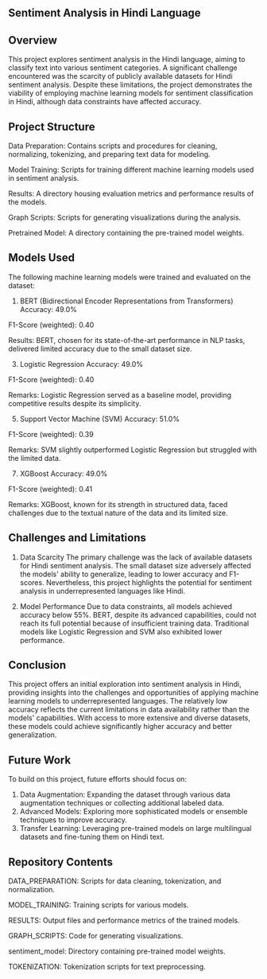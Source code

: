 ## Sentiment Analysis in Hindi Language

## Overview

This project explores sentiment analysis in the Hindi language, aiming to classify text into various sentiment categories. A significant challenge encountered was the scarcity of publicly available datasets for Hindi sentiment analysis. Despite these limitations, the project demonstrates the viability of employing machine learning models for sentiment classification in Hindi, although data constraints have affected accuracy.

## Project Structure

Data Preparation: Contains scripts and procedures for cleaning, normalizing, tokenizing, and preparing text data for modeling.

Model Training: Scripts for training different machine learning models used in sentiment analysis.

Results: A directory housing evaluation metrics and performance results of the models.

Graph Scripts: Scripts for generating visualizations during the analysis.

Pretrained Model: A directory containing the pre-trained model weights.

## Models Used

 The following machine learning models were trained and evaluated on the dataset:

1. BERT (Bidirectional Encoder Representations from Transformers)
Accuracy: 49.0%

F1-Score (weighted): 0.40

Results: BERT, chosen for its state-of-the-art performance in NLP tasks, delivered limited accuracy due to the small dataset size.

3. Logistic Regression
Accuracy: 49.0%

F1-Score (weighted): 0.40

Remarks: Logistic Regression served as a baseline model, providing competitive results despite its simplicity.

5. Support Vector Machine (SVM)
Accuracy: 51.0%

F1-Score (weighted): 0.39

Remarks: SVM slightly outperformed Logistic Regression but struggled with the limited data.

7. XGBoost
Accuracy: 49.0%

F1-Score (weighted): 0.41

Remarks: XGBoost, known for its strength in structured data, faced challenges due to the textual nature of the data and its limited size.

## Challenges and Limitations

1. Data Scarcity
The primary challenge was the lack of available datasets for Hindi sentiment analysis. The small dataset size adversely affected the models' ability to generalize, leading to lower accuracy and F1-scores. Nevertheless, this project highlights the potential for sentiment analysis in underrepresented languages like Hindi.

2. Model Performance
Due to data constraints, all models achieved accuracy below 55%. BERT, despite its advanced capabilities, could not reach its full potential because of insufficient training data. Traditional models like Logistic Regression and SVM also exhibited lower performance.

## Conclusion

This project offers an initial exploration into sentiment analysis in Hindi, providing insights into the challenges and opportunities of applying machine learning models to underrepresented languages. The relatively low accuracy reflects the current limitations in data availability rather than the models' capabilities. With access to more extensive and diverse datasets, these models could achieve significantly higher accuracy and better generalization.

## Future Work

To build on this project, future efforts should focus on:

1. Data Augmentation: Expanding the dataset through various data augmentation techniques or collecting additional labeled data.
2. Advanced Models: Exploring more sophisticated models or ensemble techniques to improve accuracy.
3. Transfer Learning: Leveraging pre-trained models on large multilingual datasets and fine-tuning them on Hindi text.

## Repository Contents

DATA_PREPARATION: Scripts for data cleaning, tokenization, and normalization.

MODEL_TRAINING: Training scripts for various models.

RESULTS: Output files and performance metrics of the trained models.

GRAPH_SCRIPTS: Code for generating visualizations.

sentiment_model: Directory containing pre-trained model weights.

TOKENIZATION: Tokenization scripts for text preprocessing.
